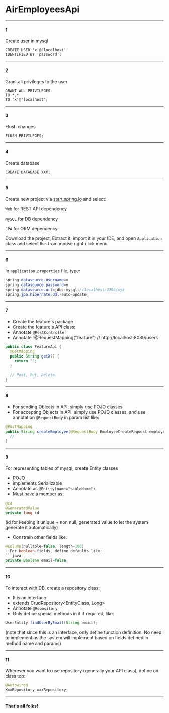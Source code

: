 # AirEmployeesApi

***

#### 1
Create user in mysql
```mysql
CREATE USER 'x'@'localhost'
IDENTIFIED BY 'password';
```

***

#### 2
Grant all privileges to the user

```mysql
GRANT ALL PRIVILEGES
TO *.*
TO 'x'@'localhost';
```

***

#### 3
Flush changes

```mysql
FLUSH PRIVILEGES;
```

***

#### 4
Create database

```mysql
CREATE DATABASE XXX;
```

***

#### 5
Create new project via [start.spring.io](https://start.spring.io) and select:

`Web` for REST API dependency

`MySQL` for DB dependency

`JPA` for ORM dependency

Download the project, Extract it, import it in your IDE, and open `Application` class and select `Run` from mouse right click menu

***

#### 6
In `application.properties` file, type:

```java
spring.datasource.username=x
spring.datasouoce.password=y
spring.datasource.url=jdbc:mysql://localhost:3306/xyz
spring.jpa.hibernate.ddl-auto=update
```

***

#### 7
- Create the feature's package
- Create the feature's API class:
- Annotate `@RestController`
- Annotate `@RequestMapping("feature") // http://localhost:8080/users

```java
public class FeatureApi {
  @GetMapping
  public String getX() {
    return "";
  }
  
  // Post, Put, Delete
}
```


***

#### 8
- For sending Objects in API, simply use POJO classes
- For accepting Objects in API, simply use POJO classes, and use annotation `@RequestBody` in param list like:

```java
@PostMapping
public String createEmployee(@RequestBody EmployeeCreateRequest employeeCreateRequest) {
  //
}
```


***

#### 9
For representing tables of mysql, create Entity classes
- POJO
- implements Serializable
- Annotate as `@Entity(name="tableName")`
- Must have a member as:

```java
@Id
@GeneratedValue
private long id
```
(id for keeping it unique + non null, generated value to let the system generate it automatically)

- Constrain other fields like:

```java
@Column(nullable=false, length=100)
- For boolean fields, define defaults like:
```java
private Boolean email=false
```

***


#### 10
To interact with DB, create a repository class:
- It is an interface
- extends CrudRepository<EntityClass, Long>
- Annotate `@Repository`
- Only define special methods in it if required, like:

```java
UserEntity findUserByEmail(String email);
```

(note that since this is an interface, only define function definition. No need to implement as the system will implement based on fields defined in method name and params)

***

#### 11
Wherever you want to use repository (generally your API class), define on class top:

```java
@Autowired
XxxRepository xxxRepository;
```

***

#### That's all folks!

